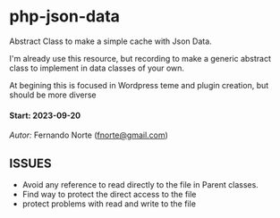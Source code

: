 # php-json-data
Abstract Class to make a simple cache with Json Data.

I'm already use this resource, but recording to make a generic abstract class to implement in data classes of your own.

At begining this is focused in Wordpress teme and plugin creation, but should be more diverse

#### Start: 2023-09-20
*Autor:* Fernando Norte (fnorte@gmail.com) 

## ISSUES

- Avoid any reference to read directly to the file in Parent classes.
- Find way to protect the direct access to the file
- protect problems with read and write to the file
